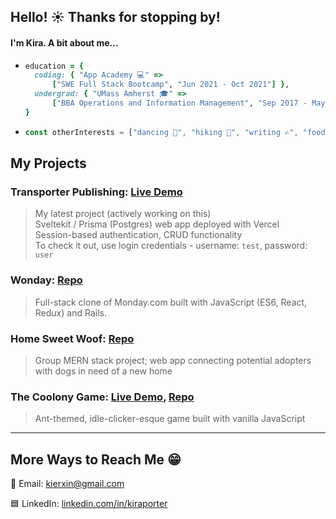 ## Hello! ☀️ Thanks for stopping by!

#### I'm Kira. A bit about me...
  
* ```ruby
  education = {
    coding: { "App Academy 💻" => 
        ["SWE Full Stack Bootcamp", "Jun 2021 - Oct 2021"] },
    undergrad: { "UMass Amherst 🎓" => 
        ["BBA Operations and Information Management", "Sep 2017 - May 2021"] }
  }
  ```
* ``` javascript
  const otherInterests = ["dancing 💃", "hiking 🌲", "writing ✍", "food 🌮🍣🍄🥗🍜🧀"];
  ```


## My Projects  

### Transporter Publishing: [Live Demo](transporterpublishing.com/preview)
> My latest project (actively working on this) \
> Sveltekit / Prisma (Postgres) web app deployed with Vercel \
> Session-based authentication, CRUD functionality \
> To check it out, use login credentials - username: `test`, password: `user`

### Wonday: [Repo](https://github.com/kierxin/Wonday "https://github.com/kierxin/Wonday")
> Full-stack clone of Monday.com built with JavaScript (ES6, React, Redux) and Rails.

### Home Sweet Woof: [Repo](https://github.com/alexsaintlam/AdoptADog "https://github.com/alexsaintlam/AdoptADog")
> Group MERN stack project; web app connecting potential adopters with dogs in need of a new home

### The Coolony Game: [Live Demo](https://kierxin.github.io/The-Coolony-Game/ "https://kierxin.github.io/The-Coolony-Game/"), [Repo](https://github.com/kierxin/The-Coolony-Game "https://github.com/kierxin/The-Coolony-Game")

> Ant-themed, idle-clicker-esque game built with vanilla JavaScript

***

## More Ways to Reach Me 😁

📧 Email: [kierxin@gmail.com](mailto:mail@kierxin@gmail.com)

🟦 LinkedIn: [linkedin.com/in/kiraporter](https://www.linkedin.com/in/kiraporter)
